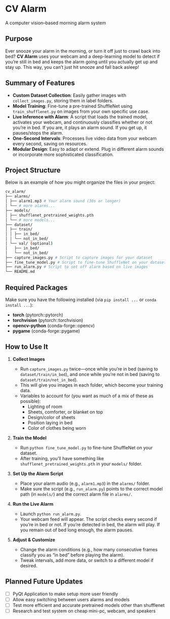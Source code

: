 # CV Alarm
A computer vision–based morning alarm system

## Purpose
Ever snooze your alarm in the morning, or turn it off just to crawl back into bed? **CV Alarm** uses your webcam and a deep-learning model to detect if you’re still in bed and keeps the alarm going until you actually get up and stay up. This way, you can’t just hit snooze and fall back asleep!

## Summary of Features
- **Custom Dataset Collection**: Easily gather images with `collect_images.py`, storing them in label folders.
- **Model Training**: Fine-tune a pre-trained ShuffleNet using `train_shufflenet.py` on images from your own specific use case.
- **Live Inference with Alarm**: A script that loads the trained model, activates your webcam, and continuously classifies whether or not you’re in bed. If you are, it plays an alarm sound. If you get up, it pauses/stops the alarm.
- **One-Second Intervals**: Processes live video data from your webcam every second, saving on resources.
- **Modular Design**: Easy to adapt or extend. Plug in different alarm sounds or incorporate more sophisticated classification.

## Project Structure
Below is an example of how you might organize the files in your project:

```bash
cv_alarm/ 
├── alarms/
│ ├── alarm1.mp3 # Your alarm sound (30s or longer)
│ └── # more alarms...
├── models/ 
│ ├── shufflenet_pretrained_weights.pth
│ └── # more models... 
├── dataset/
│ ├── train/
│ │ ├── in_bed/
│ │ └── not_in_bed/
│ └── val/ (optional)
│   ├── in_bed/ 
│   └── not_in_bed/
├── capture_images.py # Script to capture images for your dataset 
├── fine_tune_model.py # Script to fine-tune ShuffleNet on your dataset 
├── run_alarm.py # Script to set off alarm based on live images 
└── README.md 
```

## Required Packages
Make sure you have the following installed (via `pip install ...` or `conda install ...`):
- **torch** (pytorch::pytorch)
- **torchvision** (pytorch::torchvision)
- **opencv-python** (conda-forge::opencv)
- **pygame** (conda-forge::pygame)

## How to Use It
1. **Collect Images**  
   - Run `capture_images.py` twice—once while you’re in bed (saving to `dataset/train/in_bed`), and once while you’re not in bed (saving to `dataset/train/not_in_bed`).  
   - This will give you images in each folder, which become your training data.
   - Variables to account for (you want as much of a mix of these as possible):
        - Lighting of room
        - Sheets, comforter, or blanket on top
        - Design/color of sheets
        - Position laying in bed
        - Color of clothes being worn 

2. **Train the Model**  
   - Run `python fine_tune_model.py` to fine-tune ShuffleNet on your dataset.  
   - After training, you’ll have something like `shufflenet_pretrained_weights.pth` in your `models/` folder.

3. **Set Up the Alarm Script**  
   - Place your alarm audio (e.g., `alarm1.mp3`) in the `alarms/` folder.  
   - Make sure the script (e.g., `run_alarm.py`) points to the correct model path (in `models/`) and the correct alarm file in `alarms/`.

4. **Run the Live Alarm**  
   - Launch `python run_alarm.py`.  
   - Your webcam feed will appear. The script checks every second if you’re in bed or not. If you’re detected in bed, the alarm will play. If you remain out of bed long enough, the alarm pauses.

5. **Adjust & Customize**  
   - Change the alarm conditions (e.g., how many consecutive frames classify you as “in bed” before playing the alarm).  
   - Tweak intervals, add more data, or switch to a different model if desired.

## Planned Future Updates
- [ ] PyQt Application to make setup more user friendly
- [ ] Allow easy switching between users alarms and models
- [ ] Test more efficient and accurate pretrained models other than shufflenet
- [ ] Research and test system on cheap mini-pc, webcam, and speakers
